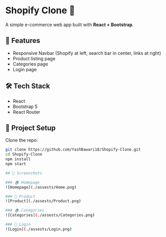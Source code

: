 # Shopify Clone 🛒

A simple e-commerce web app built with **React + Bootstrap**.

## 🚀 Features

- Responsive Navbar (Shopify at left, search bar in center, links at right)
- Product listing page
- Categories page
- Login page

## 🛠️ Tech Stack

- React
- Bootstrap 5
- React Router

## 📂 Project Setup

Clone the repo:

```bash
git clone https://github.com/YashBawari18/Shopify-Clone.git
cd Shopify-Clone
npm install
npm start

## 📸 Screenshots

### 🏠 Homepage
![Homepage](./assests/Home.png)

### 📑 Product
![Product](./assests/Product.png)

### 🏠 Categories
![Categories](./assests/Categories.png)

### 📑 Login
![Login](./assests/Login.png)
```
